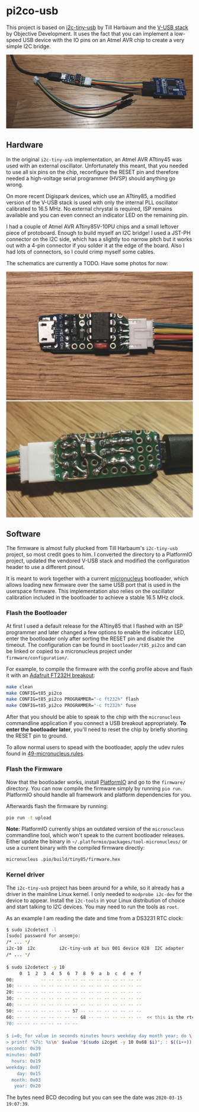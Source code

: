 # pi2co-usb

This project is based on [i2c-tiny-usb](https://github.com/harbaum/I2C-Tiny-USB/) by Till Harbaum and the [V-USB stack](https://www.obdev.at/products/vusb/index.html) by Objective Development. It uses the fact that you can implement a low-speed USB device with the IO pins on an Atmel AVR chip to create a very simple I2C bridge.

![](photos/header.jpg)

## Hardware

In the original `i2c-tiny-usb` implementation, an Atmel AVR ATtiny45 was used with an external oscillator. Unfortunately this meant, that you needed to use all six pins on the chip, reconfigure the RESET pin and therefore needed a high-voltage serial programmer (HVSP) should anything go wrong.

On more recent Digispark devices, which use an ATtiny85, a modified version of the V-USB stack is used with only the internal PLL oscillator calibrated to 16.5 MHz. No external chrystal is required, ISP remains available and you can even connect an indicator LED on the remaining pin.

I had a couple of Atmel AVR ATtiny85V-10PU chips and a small leftover piece of protoboard. Enough to build myself an I2C bridge! I used a JST-PH connector on the I2C side, which has a slightly too narrow pitch but it works out with a 4-pin connector if you solder it at the edge of the board. Also I had lots of connectors, so I could crimp myself some cables.

The schematics are currently a TODO. Have some photos for now:

![](photos/proto_top.jpg)
![](photos/proto_bottom.jpg)

## Software

The firmware is almost fully plucked from Till Harbaum's `i2c-tiny-usb` project, so most credit goes to him. I converted the directory to a PlatformIO project, updated the vendored V-USB stack and modified the configuration header to use a different pinout.

It is meant to work together with a current [micronucleus](https://github.com/micronucleus/micronucleus/) bootloader, which allows loading new firmware over the same USB port that is used in the userspace firmware. This implementation also relies on the oscillator calibration included in the bootloader to achieve a stable 16.5 MHz clock.

### Flash the Bootloader

At first I used a default release for the ATtiny85 that I flashed with an ISP programmer and later changed a few options to enable the indicator LED, enter the bootloader only after sorting the RESET pin and disable the timeout. The configuration can be found in `bootloader/t85_pi2co` and can be linked or copied to a micronucleus project under `firmware/configuration/`.

For example, to compile the firmware with the config profile above and flash it with an [Adafruit FT232H breakout](https://wiki.semjonov.de/tips/arduino.html#adafruit-ftdi-ft232h-breakout-board):

```sh
make clean
make CONFIG=t85_pi2co
make CONFIG=t85_pi2co PROGRAMMER="-c ft232h" flash
make CONFIG=t85_pi2co PROGRAMMER="-c ft232h" fuse
```

After that you should be able to speak to the chip with the `micronucleus` commandline application if you connect a USB breakout appropriately. **To enter the bootloader later**, you'll need to reset the chip by briefly shorting the RESET pin to ground.

To allow normal users to spead with the bootloader, apply the
udev rules found in [49-micronucleus.rules](https://github.com/micronucleus/micronucleus/blob/e74ce6f064e0bcbe1c52459a0988187c76834222/commandline/49-micronucleus.rules).

### Flash the Firmware

Now that the bootloader works, install [PlatformIO](https://platformio.org/) and go to the `firmware/` directory. You can now compile the firmware simply by running `pio run`. PlatformIO should handle all framework and platform dependencies for you.

Afterwards flash the firmware by running:

```sh
pio run -t upload
```

**Note:** PlatformIO currently ships an outdated version of the `micronucleus` commandline tool, which won't speak to the current bootloader releases. Either update the binary in `~/.platformio/packages/tool-micronucleus/` or use a current binary with the compiled firmware directly:

```sh
micronucleus .pio/build/tiny85/firmware.hex
```

### Kernel driver

The `i2c-tiny-usb` project has been around for a while, so it already has a driver in the mainline Linux kernel. I only needed to `modprobe i2c-dev` for the device to appear. Install the `i2c-tools` in your Linux distribution of choice and start talking to I2C devices. You may need to run the tools as `root`.

As an example I am reading the date and time from a DS3231 RTC clock:

```sh
$ sudo i2cdetect -l
[sudo] password for ansemjo: 
/* ... */
i2c-10	i2c       	i2c-tiny-usb at bus 001 device 028	I2C adapter
/* ... */

$ sudo i2cdetect -y 10
     0  1  2  3  4  5  6  7  8  9  a  b  c  d  e  f
00:          -- -- -- -- -- -- -- -- -- -- -- -- -- 
10: -- -- -- -- -- -- -- -- -- -- -- -- -- -- -- -- 
20: -- -- -- -- -- -- -- -- -- -- -- -- -- -- -- -- 
30: -- -- -- -- -- -- -- -- -- -- -- -- -- -- -- -- 
40: -- -- -- -- -- -- -- -- -- -- -- -- -- -- -- -- 
50: -- -- -- -- -- -- -- 57 -- -- -- -- -- -- -- -- 
60: -- -- -- -- -- -- -- -- 68 -- -- -- -- -- -- --  << this is the rtc
70: -- -- -- -- -- -- -- --                         

$ i=0; for value in seconds minutes hours weekday day month year; do \
> printf '%7s: %s\n' $value "$(sudo i2cget -y 10 0x68 $i)"; : $((i++)); done
seconds: 0x39
minutes: 0x07
  hours: 0x19
weekday: 0x07
    day: 0x15
  month: 0x03
   year: 0x20
```

The bytes need BCD decoding but you can see the date was `2020-03-15 19:07:39`.